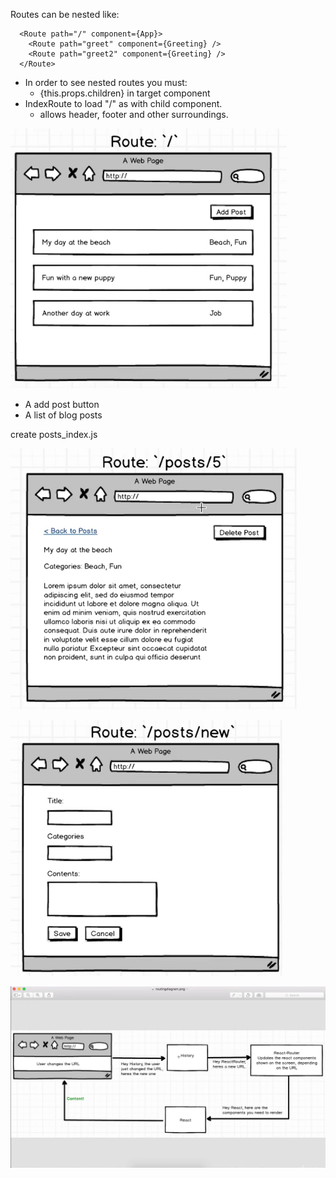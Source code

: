 Routes can be nested like:
```
  <Route path="/" component={App}>
    <Route path="greet" component={Greeting} />
    <Route path="greet2" component={Greeting} />
  </Route>
```

* In order to see nested routes you must:
  * {this.props.children} in target component
* IndexRoute to load "/" as with child component.
  * allows header, footer and other surroundings.




![](./route-home.png)
* A add post button
* A list of blog posts

create posts_index.js

![](./route-posts.png)

![](./route-new.png)

![](./blog-overview.png)
